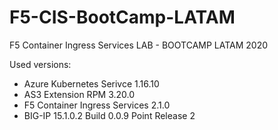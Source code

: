 # F5-CIS-BootCamp-LATAM

F5 Container Ingress Services LAB - BOOTCAMP LATAM 2020

Used versions:

- Azure Kubernetes Serivce 1.16.10
- AS3 Extension RPM 3.20.0
- F5 Container Ingress Services 2.1.0
- BIG-IP 15.1.0.2 Build 0.0.9 Point Release 2